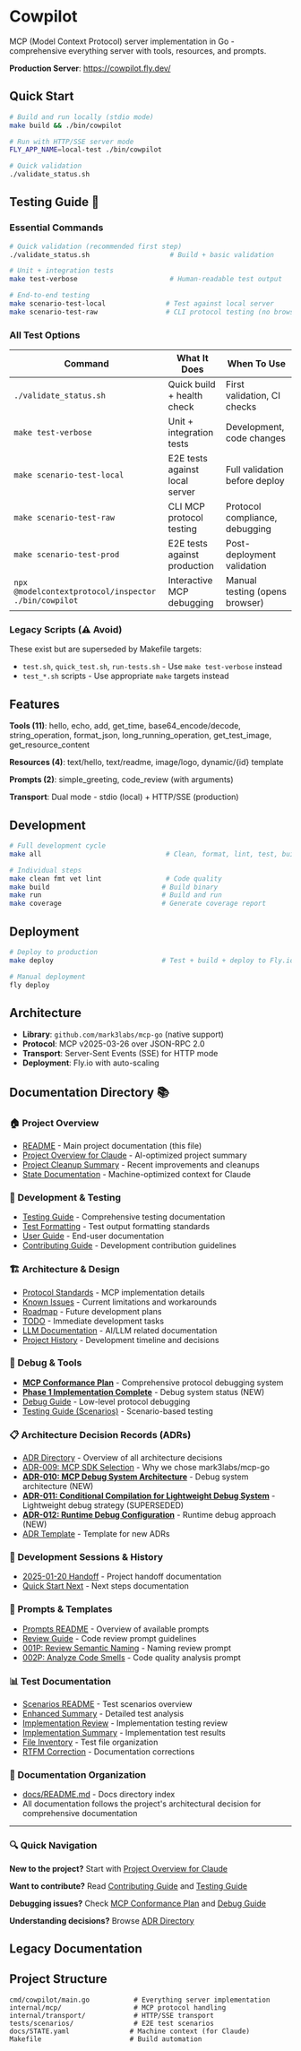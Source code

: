 # Cowpilot

MCP (Model Context Protocol) server implementation in Go - comprehensive everything server with tools, resources, and prompts.

**Production Server**: https://cowpilot.fly.dev/

## Quick Start

```bash
# Build and run locally (stdio mode)
make build && ./bin/cowpilot

# Run with HTTP/SSE server mode
FLY_APP_NAME=local-test ./bin/cowpilot

# Quick validation
./validate_status.sh
```

## Testing Guide 🧪

### Essential Commands
```bash
# Quick validation (recommended first step)
./validate_status.sh                    # Build + basic validation

# Unit + integration tests
make test-verbose                       # Human-readable test output

# End-to-end testing
make scenario-test-local               # Test against local server
make scenario-test-raw                 # CLI protocol testing (no browser)
```

### All Test Options

| Command | What It Does | When To Use |
|---------|-------------|-------------|
| `./validate_status.sh` | Quick build + health check | First validation, CI checks |
| `make test-verbose` | Unit + integration tests | Development, code changes |
| `make scenario-test-local` | E2E tests against local server | Full validation before deploy |
| `make scenario-test-raw` | CLI MCP protocol testing | Protocol compliance, debugging |
| `make scenario-test-prod` | E2E tests against production | Post-deployment validation |
| `npx @modelcontextprotocol/inspector ./bin/cowpilot` | Interactive MCP debugging | Manual testing (opens browser) |

### Legacy Scripts (⚠️ Avoid)
These exist but are superseded by Makefile targets:
- `test.sh`, `quick_test.sh`, `run-tests.sh` - Use `make test-verbose` instead
- `test_*.sh` scripts - Use appropriate `make` targets instead

## Features

**Tools (11)**: hello, echo, add, get_time, base64_encode/decode, string_operation, format_json, long_running_operation, get_test_image, get_resource_content

**Resources (4)**: text/hello, text/readme, image/logo, dynamic/{id} template  

**Prompts (2)**: simple_greeting, code_review (with arguments)

**Transport**: Dual mode - stdio (local) + HTTP/SSE (production)

## Development

```bash
# Full development cycle
make all                               # Clean, format, lint, test, build

# Individual steps  
make clean fmt vet lint                # Code quality
make build                            # Build binary
make run                              # Build and run
make coverage                         # Generate coverage report
```

## Deployment

```bash
# Deploy to production
make deploy                           # Test + build + deploy to Fly.io

# Manual deployment
fly deploy
```

## Architecture

- **Library**: `github.com/mark3labs/mcp-go` (native support)
- **Protocol**: MCP v2025-03-26 over JSON-RPC 2.0
- **Transport**: Server-Sent Events (SSE) for HTTP mode
- **Deployment**: Fly.io with auto-scaling

## Documentation Directory 📚

### 🏠 Project Overview
- [README](README.md) - Main project documentation (this file)
- [Project Overview for Claude](PROJECT_OVERVIEW_FOR_CLAUDE.md) - AI-optimized project summary
- [Project Cleanup Summary](PROJECT_CLEANUP_SUMMARY.md) - Recent improvements and cleanups
- [State Documentation](docs/STATE.yaml) - Machine-optimized context for Claude

### 🔧 Development & Testing
- [Testing Guide](docs/testing-guide.md) - Comprehensive testing documentation
- [Test Formatting](docs/test-formatting.md) - Test output formatting standards
- [User Guide](docs/user-guide.md) - End-user documentation
- [Contributing Guide](docs/contributing.md) - Development contribution guidelines

### 🏗️ Architecture & Design
- [Protocol Standards](docs/protocol-standards.md) - MCP implementation details
- [Known Issues](docs/KNOWN-ISSUES.md) - Current limitations and workarounds
- [Roadmap](docs/ROADMAP.md) - Future development plans
- [TODO](docs/TODO.md) - Immediate development tasks
- [LLM Documentation](docs/llm.md) - AI/LLM related documentation
- [Project History](docs/project-history.md) - Development timeline and decisions

### 🐛 Debug & Tools
- **[MCP Conformance Plan](docs/debug/mcp-conformance-plan.md)** - Comprehensive protocol debugging system
- **[Phase 1 Implementation Complete](docs/debug/phase1-implementation-complete.md)** - Debug system status (NEW)
- [Debug Guide](tests/scenarios/DEBUG_GUIDE.md) - Low-level protocol debugging
- [Testing Guide (Scenarios)](tests/scenarios/TESTING_GUIDE.md) - Scenario-based testing

### 📋 Architecture Decision Records (ADRs)
- [ADR Directory](docs/adr/README.md) - Overview of all architecture decisions
- [ADR-009: MCP SDK Selection](docs/adr/009-mcp-sdk-selection.md) - Why we chose mark3labs/mcp-go
- **[ADR-010: MCP Debug System Architecture](docs/adr/010-mcp-debug-system-architecture.md)** - Debug system architecture (NEW)
- **[ADR-011: Conditional Compilation for Lightweight Debug System](docs/adr/011-conditional-compilation-lightweight-debug.md)** - Lightweight debug strategy (SUPERSEDED)
- **[ADR-012: Runtime Debug Configuration](docs/adr/012-runtime-debug-configuration.md)** - Runtime debug approach (NEW)
- [ADR Template](docs/adr/adr-template.md) - Template for new ADRs

### 📝 Development Sessions & History
- [2025-01-20 Handoff](docs/sessions/2025-01-20-handoff.md) - Project handoff documentation
- [Quick Start Next](docs/sessions/quick-start-next.md) - Next steps documentation

### 🎯 Prompts & Templates
- [Prompts README](prompts/README.md) - Overview of available prompts
- [Review Guide](prompts/REVIEW-GUIDE.md) - Code review prompt guidelines
- [001P: Review Semantic Naming](prompts/001P-review-semantic-naming.md) - Naming review prompt
- [002P: Analyze Code Smells](prompts/002P-analyze-code-smells.md) - Code quality analysis prompt

### 📊 Test Documentation
- [Scenarios README](tests/scenarios/README.md) - Test scenarios overview
- [Enhanced Summary](tests/scenarios/ENHANCED_SUMMARY.md) - Detailed test analysis
- [Implementation Review](tests/scenarios/IMPLEMENTATION_REVIEW.md) - Implementation testing review
- [Implementation Summary](tests/scenarios/IMPLEMENTATION_SUMMARY.md) - Implementation test results
- [File Inventory](tests/scenarios/FILE_INVENTORY.md) - Test file organization
- [RTFM Correction](tests/scenarios/RTFM_CORRECTION.md) - Documentation corrections

### 📁 Documentation Organization
- [docs/README.md](docs/README.md) - Docs directory index
- All documentation follows the project's architectural decision for comprehensive documentation

---

### 🔍 Quick Navigation
**New to the project?** Start with [Project Overview for Claude](PROJECT_OVERVIEW_FOR_CLAUDE.md)

**Want to contribute?** Read [Contributing Guide](docs/contributing.md) and [Testing Guide](docs/testing-guide.md)

**Debugging issues?** Check [MCP Conformance Plan](docs/debug/mcp-conformance-plan.md) and [Debug Guide](tests/scenarios/DEBUG_GUIDE.md)

**Understanding decisions?** Browse [ADR Directory](docs/adr/README.md)

## Legacy Documentation

## Project Structure

```
cmd/cowpilot/main.go           # Everything server implementation
internal/mcp/                  # MCP protocol handling
internal/transport/            # HTTP/SSE transport
tests/scenarios/               # E2E test scenarios
docs/STATE.yaml               # Machine context (for Claude)
Makefile                      # Build automation
```